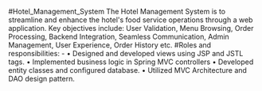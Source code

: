 #Hotel_Management_System
The Hotel Management System is to streamline and enhance the hotel's food service operations through a web application. Key objectives include: User Validation, Menu Browsing, Order Processing, Backend Integration, Seamless Communication, Admin Management, User Experience, Order History etc.
#Roles and responsibilities: - 
•	Designed and developed views using JSP and JSTL tags.
•	Implemented business logic in Spring MVC controllers 
•	Developed entity classes and configured database.
•	Utilized MVC Architecture and DAO design pattern.
